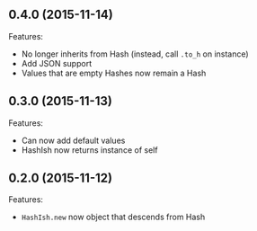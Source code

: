 ## 0.4.0 (2015-11-14)

Features:
- No longer inherits from Hash (instead, call `.to_h` on instance)
- Add JSON support
- Values that are empty Hashes now remain a Hash

## 0.3.0 (2015-11-13)

Features:
  - Can now add default values
  - HashIsh now returns instance of self

## 0.2.0 (2015-11-12)

Features:
  - `HashIsh.new` now object that descends from Hash
